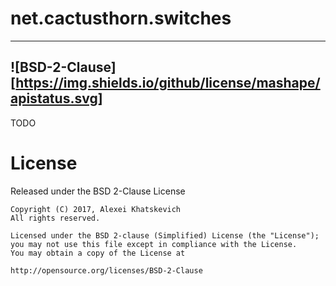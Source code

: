 
# net.cactusthorn.switches
---
![BSD-2-Clause][https://img.shields.io/github/license/mashape/apistatus.svg]
---
TODO


# License

Released under the BSD 2-Clause License
```
Copyright (C) 2017, Alexei Khatskevich
All rights reserved.

Licensed under the BSD 2-clause (Simplified) License (the "License");
you may not use this file except in compliance with the License.
You may obtain a copy of the License at
 
http://opensource.org/licenses/BSD-2-Clause
```
